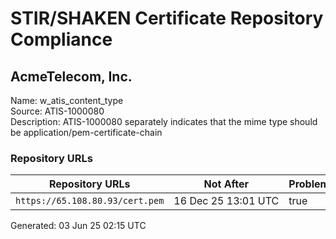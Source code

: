 # STIR/SHAKEN Certificate Repository Compliance

## AcmeTelecom, Inc.

Name: w_atis_content_type\
Source: ATIS-1000080\
Description: ATIS-1000080 separately indicates that the mime type should be application/pem-certificate-chain
### Repository URLs

| Repository URLs | Not After |  Problems | Link |
|-----------------|-----------|-----------|------|
| `https://65.108.80.93/cert.pem` | 16&#160;Dec&#160;25&#160;13:01&#160;UTC | true | [view](../../REPOS/2129ab147889eba2d67ea6e6907259eca2bb07a9/README.md) |


Generated: 03 Jun 25 02:15 UTC